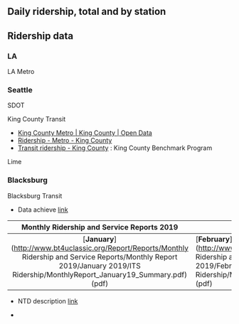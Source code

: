 ## Daily ridership, total and by station

## Ridership data

### LA

LA Metro

 

 

 

### Seattle

SDOT

King County Transit

* [King County Metro | King County | Open Data](https://data.kingcounty.gov/Transportation-Roads/King-County-Metro/pd2q-kmme) 
* [Ridership - Metro - King County](https://metro.kingcounty.gov/am/reports/annual-measures/ridership.html) 
* [Transit ridership - King County](https://www.kingcounty.gov/depts/executive/performance-strategy-budget/regional-planning/benchmark-program/Transportation/TR42_TransitRidership.aspx)  : King County Benchmark Program

 

Lime

 

 

### Blacksburg

Blacksburg Transit

* Data achieve [link](https://ridebt.org/data-archive) 

|          Monthly Ridership and Service Reports 2019          |                                                              |                                                              |                                                              |                                                              |                |
| :----------------------------------------------------------: | ------------------------------------------------------------ | ------------------------------------------------------------ | ------------------------------------------------------------ | ------------------------------------------------------------ | -------------- |
| [**January**](http://www.bt4uclassic.org/Report/Reports/Monthly Ridership and Service Reports/Monthly Report 2019/January 2019/ITS Ridership/MonthlyReport_January19_Summary.pdf) (pdf) | [**February**](http://www.bt4uclassic.org/Report/Reports/Monthly Ridership and Service Reports/Monthly Report 2019/February 2019/ITS Ridership/MonthlyReport_February19_Summary.pdf) (pdf) | [**March**](http://www.bt4uclassic.org/Report/Reports/Monthly Ridership and Service Reports/Monthly Report 2018/March 2018/ITS Ridership/Monthly_Ridership_and_Service_Level_Report_March2018_Summary.pdf) (pdf) | [**April**](http://www.bt4uclassic.org/Report/Reports/Monthly Ridership and Service Reports/Monthly Report 2018/April 2018/ITS Ridership/Monthly_Ridership_and_Service_Level_Report_April2018_Summary.pdf) (pdf) | [**May**](http://www.bt4uclassic.org/Report/Reports/Monthly Ridership and Service Reports/Monthly Report 2018/May 2018/ITS Ridership/Monthly_Ridership_and_Service_Level_Report_May2018_Summary.pdf) (pdf) | **June** (pdf) |

* NTD description [link](https://www.nationaltransitdatabase.org/virginia/blacksburg-transit/) 

* 

  